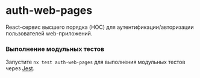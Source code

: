 # auth-web-pages

React-сервис высшего порядка (HOC) для аутентификации/авторизации пользователей web-приложений.

### Выполнение модульных тестов

Запустите `nx test auth-web-pages` для выполнения модульных тестов через [Jest](https://jestjs.io).
